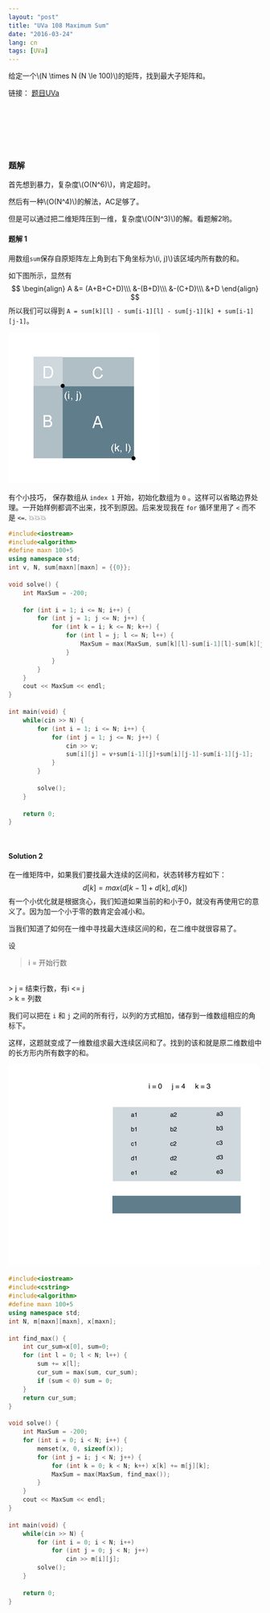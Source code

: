 ```yaml
---
layout: "post"
title: "UVa 108 Maximum Sum"
date: "2016-03-24"
lang: cn
tags: [UVa]
---
```


给定一个\\(N \times N (N \le 100)\\)的矩阵，找到最大子矩阵和。


链接：  [题目UVa](https://uva.onlinejudge.org/index.php?option=com_onlinejudge&Itemid=8&page=show_problem&problem=44)

<br>
<br>
<br>
<br>
<br>

### 题解
首先想到暴力，复杂度\\(O(N^6)\\)，肯定超时。


然后有一种\\(O(N^4)\\)的解法，AC足够了。


但是可以通过把二维矩阵压到一维，复杂度\\(O(N^3)\\)的解。看题解2哟。


#### 题解 1
用数组`sum`保存自原矩阵左上角到右下角坐标为\\(i, j)\\)该区域内所有数的和。

如下图所示，显然有
$$
\begin{align}
A &= (A+B+C+D)\\\ &-(B+D)\\\ &-(C+D)\\\ &+D
\end{align}
$$
所以我们可以得到 `A = sum[k][l] - sum[i-1][l] - sum[j-1][k] + sum[i-1][j-1]`。

![max_sum](/img/post/maximum_sum.png)

有个小技巧， 保存数组从 `index 1` 开始，初始化数组为 `0` 。这样可以省略边界处理。一开始样例都调不出来，找不到原因。后来发现我在 `for` 循环里用了 `<` 而不是 `<=`. :boom::boom::boom:


```cpp
#include<iostream>
#include<algorithm>
#define maxn 100+5
using namespace std;
int v, N, sum[maxn][maxn] = {{0}};

void solve() {
	int MaxSum = -200;

	for (int i = 1; i <= N; i++) {
		for (int j = 1; j <= N; j++) {
			for (int k = i; k <= N; k++) {
				for (int l = j; l <= N; l++) {
					MaxSum = max(MaxSum, sum[k][l]-sum[i-1][l]-sum[k][j-1]+sum[i-1][j-1]);
				}
			}
		}
	}
	cout << MaxSum << endl;
}

int main(void) {
	while(cin >> N) {
		for (int i = 1; i <= N; i++) {
			for (int j = 1; j <= N; j++) {
				cin >> v;
				sum[i][j] = v+sum[i-1][j]+sum[i][j-1]-sum[i-1][j-1];
			}
		}

		solve();
	}

	return 0;
}
```

<br>

#### Solution 2
在一维矩阵中，如果我们要找最大连续的区间和，状态转移方程如下：
$$ d[k] = max(d[k-1]+d[k], d[k])$$
有一个小优化就是根据贪心，我们知道如果当前的和小于0，就没有再使用它的意义了。因为加一个小于零的数肯定会减小和。


当我们知道了如何在一维中寻找最大连续区间的和，在二维中就很容易了。


设
> i = 开始行数
<br>
> j = 结束行数，有i <= j
<br>
> k = 列数

我们可以把在 `i` 和 `j` 之间的所有行，以列的方式相加，储存到一维数组相应的角标下。


这样，这题就变成了一维数组求最大连续区间和了。找到的该和就是原二维数组中的长方形内所有数字的和。

![max_sum_2d](/img/post/max_sum_2D.gif)


```cpp
#include<iostream>
#include<cstring>
#include<algorithm>
#define maxn 100+5
using namespace std;
int N, m[maxn][maxn], x[maxn];

int find_max() {
	int cur_sum=x[0], sum=0;
	for (int l = 0; l < N; l++) {
		sum += x[l];
		cur_sum = max(sum, cur_sum);
		if (sum < 0) sum = 0;
	}
	return cur_sum;
}

void solve() {
	int MaxSum = -200;
	for (int i = 0; i < N; i++) {
		memset(x, 0, sizeof(x));
		for (int j = i; j < N; j++) {
			for (int k = 0; k < N; k++) x[k] += m[j][k];
			MaxSum = max(MaxSum, find_max());
		}
	}
	cout << MaxSum << endl;
}

int main(void) {
	while(cin >> N) {
		for (int i = 0; i < N; i++)
			for (int j = 0; j < N; j++)
				cin >> m[i][j];
		solve();
	}

	return 0;
}
```
